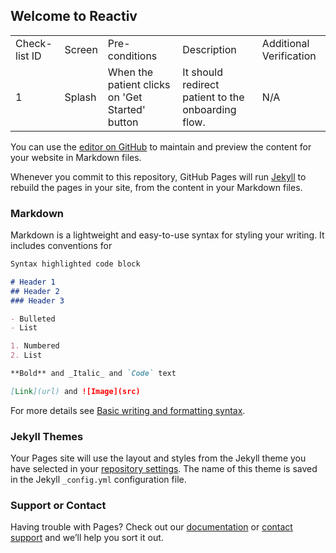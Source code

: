 ## Welcome to Reactiv
<table>
  <tr>
    <td>Check-list ID</td>
    <td>Screen</td>
    <td>Pre-conditions</td>
    <td>Description</td>
    <td>Additional Verification</td>
  </tr>
  <tr>
    <td>1</td>
    <td>Splash</td>
    <td>When the patient clicks on 'Get Started' button</td>
    <td>It should redirect patient to the onboarding flow.</td>
    <td>N/A</td>
  </tr>
</table>

You can use the [editor on GitHub](https://github.com/LijoDaniel27/Testpage/edit/gh-pages/index.md) to maintain and preview the content for your website in Markdown files.

Whenever you commit to this repository, GitHub Pages will run [Jekyll](https://jekyllrb.com/) to rebuild the pages in your site, from the content in your Markdown files.

### Markdown

Markdown is a lightweight and easy-to-use syntax for styling your writing. It includes conventions for

```markdown
Syntax highlighted code block

# Header 1
## Header 2
### Header 3

- Bulleted
- List

1. Numbered
2. List

**Bold** and _Italic_ and `Code` text

[Link](url) and ![Image](src)
```

For more details see [Basic writing and formatting syntax](https://docs.github.com/en/github/writing-on-github/getting-started-with-writing-and-formatting-on-github/basic-writing-and-formatting-syntax).

### Jekyll Themes

Your Pages site will use the layout and styles from the Jekyll theme you have selected in your [repository settings](https://github.com/LijoDaniel27/Testpage/settings/pages). The name of this theme is saved in the Jekyll `_config.yml` configuration file.

### Support or Contact

Having trouble with Pages? Check out our [documentation](https://docs.github.com/categories/github-pages-basics/) or [contact support](https://support.github.com/contact) and we’ll help you sort it out.
